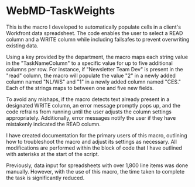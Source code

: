 # WebMD-TaskWeights

This is the macro I developed to automatically populate cells in a client's Workfront data spreadsheet. The code enables the user to select a READ column and a WRITE column while including failsafes to prevent overwriting existing data.

Using a key provided by the department, the macro maps each string value in the "TaskNameColumn" to a specific value for up to five additional columns per row. For instance, if "Newsletter Team Dev" is present in the "read" column, the macro will populate the value "2" in a newly added column named "NL/WS" and "1" in a newly added column named "CES." Each of the strings maps to between one and five new fields.

To avoid any mishaps, if the macro detects text already present in a designated WRITE column, an error message promptly pops up, and the code refrains from running until the user adjusts the column settings appropriately. Additionally, error messages notify the user if they have mistakenly indicated the READ column.

I have created documentation for the primary users of this macro, outlining how to troubleshoot the macro and adjust its settings as necessary. All modifications are performed within the block of code that I have outlined with asterisks at the start of the script.

Previously, data input for spreadsheets with over 1,800 line items was done manually. However, with the use of this macro, the time taken to complete the task is significantly reduced.
